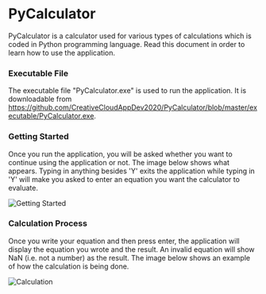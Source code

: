 # PyCalculator
PyCalculator is a calculator used for various types of calculations which is coded in Python programming language. Read this document in order to learn how
to use the application.

### Executable File
The executable file "PyCalculator.exe" is used to run the application. It is downloadable from https://github.com/CreativeCloudAppDev2020/PyCalculator/blob/master/executable/PyCalculator.exe.

### Getting Started

Once you run the application, you will be asked whether you want to continue using the application or not. The image below shows what appears. 
Typing in anything besides 'Y' exits the application while typing in 'Y' will make you asked to enter an equation you want the calculator
to evaluate.

![Getting Started](https://github.com/CreativeCloudAppDev2020/PyCalculator/blob/master/images/Getting%20Started.png)

### Calculation Process

Once you write your equation and then press enter, the application will display the equation you wrote and the result. An invalid equation will
show NaN (i.e. not a number) as the result. The image below shows an example of how the calculation is being done.

![Calculation](https://github.com/CreativeCloudAppDev2020/PyCalculator/blob/master/images/Calculation.png)
